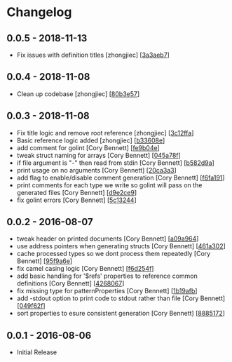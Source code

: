 # Changelog

## 0.0.5 - 2018-11-13

* Fix issues with definition titles [zhongjiec] [[3a3aeb7](https://github.com/coryb/slipscheme/commit/3a3aeb7)]

## 0.0.4 - 2018-11-08

* Clean up codebase [zhongjiec] [[80b3e57](https://github.com/coryb/slipscheme/commit/80b3e57)]

## 0.0.3 - 2018-11-08

* Fix title logic and remove root reference [zhongjiec] [[3c12ffa](https://github.com/coryb/slipscheme/commit/3c12ffa)]
* Basic reference logic added [zhongjiec] [[b33608e](https://github.com/coryb/slipscheme/commit/b33608e)]
* add comment for golint [Cory Bennett] [[fe9b04e](https://github.com/coryb/slipscheme/commit/fe9b04e)]
* tweak struct naming for arrays [Cory Bennett] [[045a78f](https://github.com/coryb/slipscheme/commit/045a78f)]
* if file argument is "-" then read from stdin [Cory Bennett] [[b582d9a](https://github.com/coryb/slipscheme/commit/b582d9a)]
* print usage on no arguments [Cory Bennett] [[20ca3a3](https://github.com/coryb/slipscheme/commit/20ca3a3)]
* add flag to enable/disable comment generation [Cory Bennett] [[f6fa191](https://github.com/coryb/slipscheme/commit/f6fa191)]
* print comments for each type we write so golint will pass on the generated files [Cory Bennett] [[d9e2ce9](https://github.com/coryb/slipscheme/commit/d9e2ce9)]
* fix golint errors [Cory Bennett] [[5c13244](https://github.com/coryb/slipscheme/commit/5c13244)]

## 0.0.2 - 2016-08-07

* tweak header on printed documents [Cory Bennett] [[a09a964](https://github.com/coryb/slipscheme/commit/a09a964)]
* use address pointers when generating structs [Cory Bennett] [[461a302](https://github.com/coryb/slipscheme/commit/461a302)]
* cache processed types so we dont process them repeatedly [Cory Bennett] [[95f9a6e](https://github.com/coryb/slipscheme/commit/95f9a6e)]
* fix camel casing logic [Cory Bennett] [[f6d254f](https://github.com/coryb/slipscheme/commit/f6d254f)]
* add basic handling for '$refs' properties to reference common definitions [Cory Bennett] [[4268067](https://github.com/coryb/slipscheme/commit/4268067)]
* fix missing type for patternProperties [Cory Bennett] [[1b19afb](https://github.com/coryb/slipscheme/commit/1b19afb)]
* add -stdout option to print code to stdout rather than file [Cory Bennett] [[049f62f](https://github.com/coryb/slipscheme/commit/049f62f)]
* sort properties to esure consistent generation [Cory Bennett] [[8885172](https://github.com/coryb/slipscheme/commit/8885172)]

## 0.0.1 - 2016-08-06

* Initial Release
